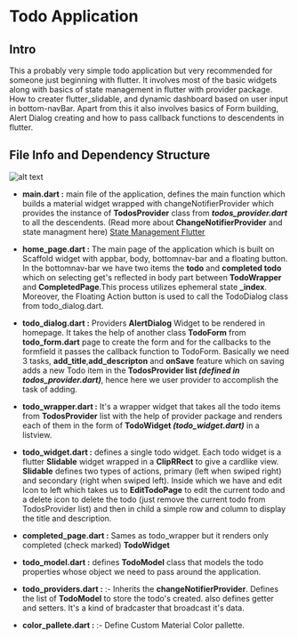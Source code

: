 # Todo Application

## Intro

This a probably very simple todo application but very recommended for someone just beginning with flutter.
It involves most of the basic widgets along with basics of state management in flutter with provider package.
How to creater flutter_slidable, and dynamic dashboard based on user input in bottom-navBar. Apart from this it also involves basics of Form building, Alert Dialog creating and how to pass callback functions to descendents in flutter.

## File Info and Dependency Structure

![alt text](https://github.com/Ryednap/todo/blob/dev/todo_tree_structure.jpg?raw=true)

* **main.dart :** main file of the application, defines the main function which builds a material widget wrapped with changeNotifierProvider which provides the instance of **TodosProvider** class from ***todos_provider.dart*** to all the descendents. (Read more about **ChangeNotifierProvider** and state managment here) [State Management Flutter](https://flutter.dev/docs/development/data-and-backend/state-mgmt/intro)

* **home_page.dart :**  The main page of the  application which is built on Scaffold widget with appbar, body, bottomnav-bar and a floating button. In the bottomnav-bar we have two items the **todo** and **completed todo** which on selecting get's reflected in body part between **TodoWrapper** and **CompletedPage**.This process utilizes ephemeral state **_index**. Moreover, the Floating Action button is used to call the TodoDialog class from todo_dialog.dart.

* **todo_dialog.dart :** Providers **AlertDialog** Widget to be rendered in homepage. It takes the help of another class **TodoForm** from **todo_form.dart** page to create the form and for the callbacks to the formfield it passes the callback function to TodoForm. Basically we need 3 tasks, **add_title**,**add_descripton** and **onSave** feature which on saving adds a new Todo item in the **TodosProvider list *(defined in todos_provider.dart)***, hence here we user provider to accomplish the task of adding.

* **todo_wrapper.dart :**  It's a wrapper widget that takes all the todo items from **TodosProvider** list with the help of provider package and renders each of them in the form of **TodoWidget *(todo_widget.dart)*** in a listview.

* **todo_widget.dart :** defines a single todo widget. Each todo widget is a flutter **Slidable** widget wrapped in a **ClipRRect** to give a cardlike view. **Slidable** defines two types of actions, primary (left when swiped right) and secondary (right when swiped left). Inside which we have and edit Icon to left which takes us to **EditTodoPage** to edit the current todo and a delete icon to delete the todo (just remove the current todo from TodosProvider list) and then in child a simple row and column to display the title and description.

* **completed_page.dart :** Sames as todo_wrapper but it renders only completed (check marked) **TodoWidget**
  
* **todo_model.dart :** defines **TodoModel** class that models the todo properties whose object we need to pass around the application.

* **todo_providers.dart :** :- Inherits the **changeNotifierProvider**. Defines the list of **TodoModel** to store the todo's created. also defines getter and setters. It's a kind of bradcaster that broadcast it's data.

* **color_pallete.dart :** :- Define Custom Material Color pallette.
  